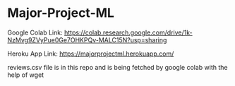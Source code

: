 # Major-Project-ML

Google Colab Link: https://colab.research.google.com/drive/1k-NzMvg9ZVyPue0Ge7OHKPQv-MALC15N?usp=sharing

Heroku App Link: https://majorprojectml.herokuapp.com/

reviews.csv file is in this repo and is being fetched by google colab with the help of wget
